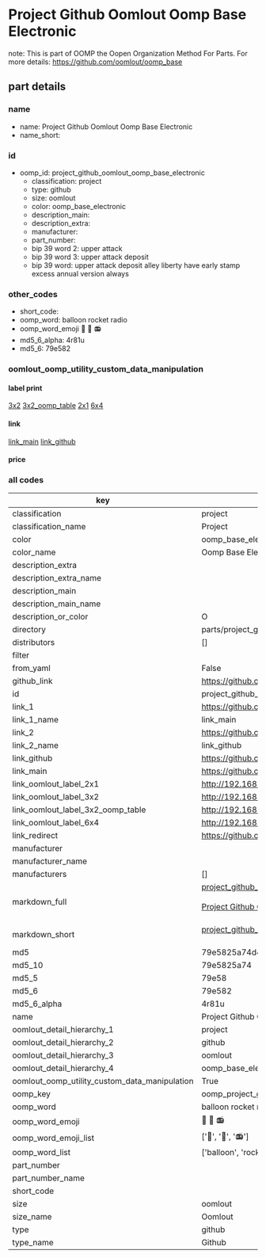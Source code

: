 # Project Github Oomlout Oomp Base Electronic  

note: This is part of OOMP the Oopen Organization Method For Parts. For more details: https://github.com/oomlout/oomp_base

##  part details
  







### name
* name: Project Github Oomlout Oomp Base Electronic
* name_short: 
### id
* oomp_id: project_github_oomlout_oomp_base_electronic
  * classification: project
  * type: github
  * size: oomlout
  * color: oomp_base_electronic
  * description_main: 
  * description_extra: 
  * manufacturer: 
  * part_number: 
  * bip 39 word 2: upper attack
  * bip 39 word 3: upper attack deposit
  * bip 39 word: upper attack deposit alley liberty have early stamp excess annual version always

### other_codes
* short_code: 
* oomp_word: balloon rocket radio
* oomp_word_emoji :balloon: :rocket: :radio:
* md5_6_alpha: 4r81u
* md5_6: 79e582






### oomlout_oomp_utility_custom_data_manipulation
#### label print
[3x2](http://192.168.1.245:1112/?label=oomp%204r81u)
[3x2_oomp_table](http://192.168.1.108:1112/?label=oomp%204r81u)
[2x1](http://192.168.1.242:1112/?label=oomp%204r81u)
[6x4](http://192.168.1.55:1112/?label=oomp%204r81u)    

#### link

[link_main](https://github.com/oomlout/oomlout_oomp_version_1_messy/tree/main/parts/project_github_oomlout_oomp_base_electronic) [link_github](https://github.com/oomlout/oomlout_oomp_version_1_messy/tree/main/parts/project_github_oomlout_oomp_base_electronic)                             

#### price







### all codes 
| key | value |  
| --- | --- |  
| classification | project |  
| classification_name | Project |  
| color | oomp_base_electronic |  
| color_name | Oomp Base Electronic |  
| description_extra |  |  
| description_extra_name |  |  
| description_main |  |  
| description_main_name |  |  
| description_or_color | O  |  
| directory | parts/project_github_oomlout_oomp_base_electronic |  
| distributors | [] |  
| filter |  |  
| from_yaml | False |  
| github_link | https://github.com/oomlout/oomlout_oomp_part_src/tree/main/parts/project_github_oomlout_oomp_base_electronic |  
| id | project_github_oomlout_oomp_base_electronic |  
| link_1 | https://github.com/oomlout/oomlout_oomp_version_1_messy/tree/main/parts/project_github_oomlout_oomp_base_electronic |  
| link_1_name | link_main |  
| link_2 | https://github.com/oomlout/oomlout_oomp_version_1_messy/tree/main/parts/project_github_oomlout_oomp_base_electronic |  
| link_2_name | link_github |  
| link_github | https://github.com/oomlout/oomlout_oomp_version_1_messy/tree/main/parts/project_github_oomlout_oomp_base_electronic |  
| link_main | https://github.com/oomlout/oomlout_oomp_version_1_messy/tree/main/parts/project_github_oomlout_oomp_base_electronic |  
| link_oomlout_label_2x1 | http://192.168.1.242:1112/?label=oomp%204r81u |  
| link_oomlout_label_3x2 | http://192.168.1.245:1112/?label=oomp%204r81u |  
| link_oomlout_label_3x2_oomp_table | http://192.168.1.108:1112/?label=oomp%204r81u |  
| link_oomlout_label_6x4 | http://192.168.1.55:1112/?label=oomp%204r81u |  
| link_redirect | https://github.com/oomlout/oomlout_oomp_version_1_messy/tree/main/parts/project_github_oomlout_oomp_base_electronic |  
| manufacturer |  |  
| manufacturer_name |  |  
| manufacturers | [] |  
| markdown_full | [project_github_oomlout_oomp_base_electronic](none)<br>[](none)<br>[Project Github Oomlout Oomp Base Electronic](none)<br><br> |  
| markdown_short | [project_github_oomlout_oomp_base_electronic](none)<br><br> |  
| md5 | 79e5825a74d468a5a6c0706876039f78 |  
| md5_10 | 79e5825a74 |  
| md5_5 | 79e58 |  
| md5_6 | 79e582 |  
| md5_6_alpha | 4r81u |  
| name | Project Github Oomlout Oomp Base Electronic |  
| oomlout_detail_hierarchy_1 | project |  
| oomlout_detail_hierarchy_2 | github |  
| oomlout_detail_hierarchy_3 | oomlout |  
| oomlout_detail_hierarchy_4 | oomp_base_electronic |  
| oomlout_oomp_utility_custom_data_manipulation | True |  
| oomp_key | oomp_project_github_oomlout_oomp_base_electronic |  
| oomp_word | balloon rocket radio |  
| oomp_word_emoji | :balloon: :rocket: :radio: |  
| oomp_word_emoji_list | [':balloon:', ':rocket:', ':radio:'] |  
| oomp_word_list | ['balloon', 'rocket', 'radio'] |  
| part_number |  |  
| part_number_name |  |  
| short_code |  |  
| size | oomlout |  
| size_name | Oomlout |  
| type | github |  
| type_name | Github |  
